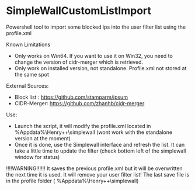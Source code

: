 # SimpleWallCustomListImport
Powershell tool to import some blocked ips into the user filter list using the profile.xml

Known Limitations
- Only works on Win64. If you want to use it on Win32, you need to change the version of cidr-merger which is retrieved.
- Only work on installed version, not standalone. Profile.xml not stored at the same spot


External Sources:

- Block list : https://github.com/stamparm/ipsum
- CIDR-Merger: https://github.com/zhanhb/cidr-merger

Use: 

- Launch the script, it will modify the profile.xml located in %Appdata%\Henry++\simplewall (wont work with the standalone version at the moment)
- Once it is done, use the Simplewall interface and refresh the list. It can take a little time to update the filter (check bottom left of the simplewall window for status)


!!!!WARNING!!!!!! It saves the previous profile.xml but it will be overwritten the next time it is used. It will remove your user filter list! The last save file is in the profile folder ( %Appdata%\Henry++\simplewall)
